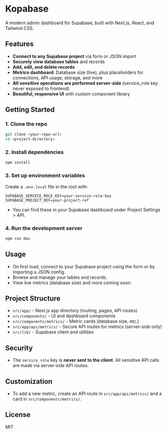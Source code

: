 # Kopabase

A modern admin dashboard for Supabase, built with Next.js, React, and Tailwind CSS.

## Features
- **Connect to any Supabase project** via form or JSON import
- **Securely view database tables** and records
- **Add, edit, and delete records**
- **Metrics dashboard**: Database size (live), plus placeholders for connections, API usage, storage, and more
- **All sensitive operations are performed server-side** (service_role key never exposed to frontend)
- **Beautiful, responsive UI** with custom component library

## Getting Started

### 1. Clone the repo
```bash
git clone <your-repo-url>
cd <project-directory>
```

### 2. Install dependencies
```bash
npm install
```

### 3. Set up environment variables
Create a `.env.local` file in the root with:
```
SUPABASE_SERVICE_ROLE_KEY=your-service-role-key
SUPABASE_PROJECT_REF=your-project-ref
```
- You can find these in your Supabase dashboard under Project Settings > API.

### 4. Run the development server
```bash
npm run dev
```

## Usage
- On first load, connect to your Supabase project using the form or by importing a JSON config.
- Browse and manage your tables and records.
- View live metrics (database size) and more coming soon.

## Project Structure
- `src/app/` - Next.js app directory (routing, pages, API routes)
- `src/components/` - UI and dashboard components
- `src/components/metrics/` - Metric cards (database size, etc.)
- `src/app/api/metrics/` - Secure API routes for metrics (server-side only)
- `src/lib/` - Supabase client and utilities

## Security
- The `service_role` key is **never sent to the client**. All sensitive API calls are made via server-side API routes.

## Customization
- To add a new metric, create an API route in `src/app/api/metrics/` and a card in `src/components/metrics/`. 

## License
MIT
